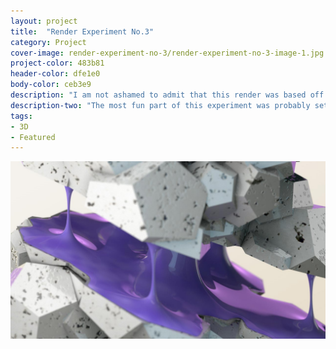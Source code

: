 ```yaml
---
layout: project
title:  "Render Experiment No.3"
category: Project
cover-image: render-experiment-no-3/render-experiment-no-3-image-1.jpg
project-color: 483b81
header-color: dfe1e0
body-color: ceb3e9
description: "I am not ashamed to admit that this render was based off of a tutorial I found. It was a great learning process for finding new ways of creating objects like the tentacles."
description-two: "The most fun part of this experiment was probably setting up the materials. It took a while to get the effect I wanted, but they look great, right?"
tags:
- 3D
- Featured
---
```

<section>
<div class="full-column-full no-padding margin-bottom-large"><img src="/img/projects/render-experiment-no-3/render-experiment-no-3-image-1.jpg" /></div>
</section>
